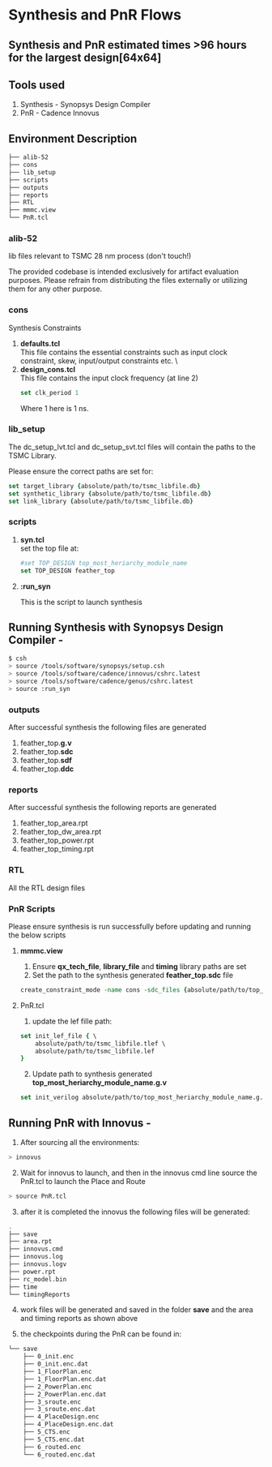 # Synthesis and PnR Flows

## Synthesis and PnR estimated times >96 hours for the largest design[64x64]

## Tools used
1. Synthesis    -   Synopsys Design Compiler
2. PnR          -   Cadence Innovus

## Environment Description
```bash
├── alib-52
├── cons
├── lib_setup
├── scripts
├── outputs
├── reports
├── RTL
├── mmmc.view
└── PnR.tcl
```
### alib-52
lib files relevant to TSMC 28 nm process (don't touch!)

The provided codebase is intended exclusively for artifact evaluation purposes. Please refrain from distributing the files externally or utilizing them for any other purpose.


### cons
Synthesis Constraints
1. **defaults.tcl** \
    This file contains the essential constraints such as input clock constraint, skew, input/output constraints etc. \
2. **design_cons.tcl** \
    This file contains the input clock frequency (at line 2)
    ```tcl
    set clk_period 1
    ```
    Where 1 here is 1 ns.
### lib_setup

The dc_setup_lvt.tcl and dc_setup_svt.tcl files will contain the paths to the TSMC Library.

Please ensure the correct paths are set for:

```tcl
set target_library {absolute/path/to/tsmc_libfile.db}
set synthetic_library {absolute/path/to/tsmc_libfile.db}
set link_library {absolute/path/to/tsmc_libfile.db}
```

### scripts
1. **syn.tcl** \
    set the top file at:
    ```tcl
    #set TOP_DESIGN top_most_heriarchy_module_name
    set TOP_DESIGN feather_top
    ```

2. **:run_syn**


    This is the script to launch synthesis

## Running Synthesis with Synopsys Design Compiler - 

```bash
$ csh
> source /tools/software/synopsys/setup.csh
> source /tools/software/cadence/innovus/cshrc.latest
> source /tools/software/cadence/genus/cshrc.latest
> source :run_syn
```

### outputs
After successful synthesis the following files are generated
1. feather_top.**g.v**
2. feather_top.**sdc**
3. feather_top.**sdf**
4. feather_top.**ddc**

### reports
After successful synthesis the following reports are generated
1. feather_top_area.rpt
2. feather_top_dw_area.rpt
3. feather_top_power.rpt
4. feather_top_timing.rpt

### RTL
All the RTL design files

### PnR Scripts
Please ensure synthesis is run successfully before updating and running the below scripts
1. **mmmc.view** 
    1. Ensure **qx_tech_file**, **library_file** and **timing** library paths are set
    2. Set the path to the synthesis generated **feather_top.sdc** file
    ```tcl
    create_constraint_mode -name cons -sdc_files {absolute/path/to/top_most_heriarchy_module_name.sdc}
    ```

2. PnR.tcl 

    1. update the lef fille path:
    ```tcl
    set init_lef_file { \
        absolute/path/to/tsmc_libfile.tlef \
        absolute/path/to/tsmc_libfile.lef 
    }
    ```

    2. Update path to synthesis generated **top_most_heriarchy_module_name.g.v**
    ```tcl
    set init_verilog absolute/path/to/top_most_heriarchy_module_name.g.v
    ```

## Running PnR with Innovus -
1. After sourcing all the environments:
```bash
> innovus
```
2. Wait for innovus to launch, and then in the innovus cmd line source the PnR.tcl to launch the Place and Route
```bash
> source PnR.tcl
```
3. after it is completed the innovus the following files will be generated:
```bash
.
├── save
├── area.rpt
├── innovus.cmd
├── innovus.log
├── innovus.logv
├── power.rpt
├── rc_model.bin
├── time
└── timingReports
```
4. work files will be generated and saved in the folder **save** and the area and timing reports as shown above

5. the checkpoints during the PnR can be found in:
```bash
└── save
    ├── 0_init.enc
    ├── 0_init.enc.dat
    ├── 1_FloorPlan.enc
    ├── 1_FloorPlan.enc.dat
    ├── 2_PowerPlan.enc
    ├── 2_PowerPlan.enc.dat
    ├── 3_sroute.enc
    ├── 3_sroute.enc.dat
    ├── 4_PlaceDesign.enc
    ├── 4_PlaceDesign.enc.dat
    ├── 5_CTS.enc
    ├── 5_CTS.enc.dat
    ├── 6_routed.enc
    └── 6_routed.enc.dat
``` 
